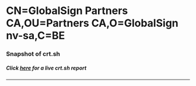# CN=GlobalSign Partners CA,OU=Partners CA,O=GlobalSign nv-sa,C=BE
### Snapshot of crt.sh
##### Click [here](https://crt.sh/?q=Serial_04000000000109F8623BEB) for a live crt.sh report

---
